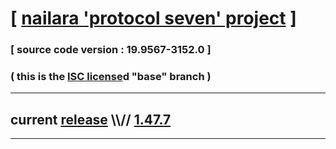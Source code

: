 
# [ [nailara 'protocol seven' project](http://src.nailara.net/) ]

### [ source code version : 19.9567-3152.0 ]

### ( this is the [ISC license](license)d "base" branch )
---
## current [release](https://github.com/anotherlink/nailara/releases) \\\\// [1.47.7](https://github.com/anotherlink/nailara/releases/tag/1.47.7)
---
